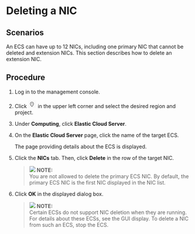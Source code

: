 # Deleting a NIC<a name="EN-US_TOPIC_0093492519"></a>

## Scenarios<a name="section165134053512"></a>

An ECS can have up to 12 NICs, including one primary NIC that cannot be deleted and extension NICs. This section describes how to delete an extension NIC.

## Procedure<a name="section226511133385"></a>

1.  Log in to the management console.
2.  Click  ![](figures/icon-region.png) in the upper left corner and select the desired region and project.
3.  Under  **Computing**, click  **Elastic Cloud Server**.
4.  On the  **Elastic Cloud Server**  page, click the name of the target ECS.

    The page providing details about the ECS is displayed.

5.  Click the  **NICs**  tab. Then, click  **Delete**  in the row of the target NIC.

    >![](/images/icon-note.gif) **NOTE:**   
    >You are not allowed to delete the primary ECS NIC. By default, the primary ECS NIC is the first NIC displayed in the NIC list.  

6.  Click  **OK**  in the displayed dialog box.

    >![](/images/icon-note.gif) **NOTE:**   
    >Certain ECSs do not support NIC deletion when they are running. For details about these ECSs, see the GUI display. To delete a NIC from such an ECS, stop the ECS.  


